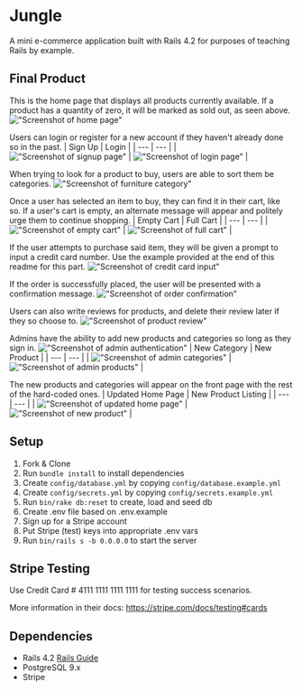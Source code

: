 # Jungle

A mini e-commerce application built with Rails 4.2 for purposes of teaching Rails by example.

## Final Product

This is the home page that displays all products currently available. If a product has a quantity of zero, it will be marked as sold out, as seen above.
!["Screenshot of home page"](https://raw.githubusercontent.com/BroodMeister/jungle-rails/master/docs/home-page.png)

Users can login or register for a new account if they haven't already done so in the past.
| Sign Up | Login |
| --- | --- |
| !["Screenshot of signup page"](https://raw.githubusercontent.com/BroodMeister/jungle-rails/master/docs/signup.png) | !["Screenshot of login page"](https://raw.githubusercontent.com/BroodMeister/jungle-rails/master/docs/login.png) |

When trying to look for a product to buy, users are able to sort them be categories.
!["Screenshot of furniture category"](https://raw.githubusercontent.com/BroodMeister/jungle-rails/master/docs/categories.png)

Once a user has selected an item to buy, they can find it in their cart, like so. If a user's cart is empty, an alternate message will appear and politely urge them to continue shopping.
| Empty Cart | Full Cart |
| --- | --- |
| !["Screenshot of empty cart"](https://raw.githubusercontent.com/BroodMeister/jungle-rails/master/docs/cart-empty.png) | !["Screenshot of full cart"](https://raw.githubusercontent.com/BroodMeister/jungle-rails/master/docs/cart.png) |

If the user attempts to purchase said item, they will be given a prompt to input a credit card number. Use the example provided at the end of this readme for this part.
!["Screenshot of credit card input"](https://raw.githubusercontent.com/BroodMeister/jungle-rails/master/docs/credit-card-input.png)

If the order is successfully placed, the user will be presented with a confirmation message.
!["Screenshot of order confirmation"](https://raw.githubusercontent.com/BroodMeister/jungle-rails/master/docs/successful-order.png)

Users can also write reviews for products, and delete their review later if they so choose to.
!["Screenshot of product review"](https://raw.githubusercontent.com/BroodMeister/jungle-rails/master/docs/product-rating.png)

Admins have the ability to add new products and categories so long as they sign in.
!["Screenshot of admin authentication"](https://raw.githubusercontent.com/BroodMeister/jungle-rails/master/docs/authentication.png)
| New Category | New Product |
| --- | --- |
| !["Screenshot of admin categories"](https://raw.githubusercontent.com/BroodMeister/jungle-rails/master/docs/admin-categories.png) | !["Screenshot of admin products"](https://raw.githubusercontent.com/BroodMeister/jungle-rails/master/docs/admin-product-creation.png) |

The new products and categories will appear on the front page with the rest of the hard-coded ones.
| Updated Home Page | New Product Listing |
| --- | --- |
| !["Screenshot of updated home page"](https://raw.githubusercontent.com/BroodMeister/jungle-rails/master/docs/updated-home-page.png) | !["Screenshot of new product"](https://raw.githubusercontent.com/BroodMeister/jungle-rails/master/docs/new-product-listing.png) |

## Setup

1. Fork & Clone
2. Run `bundle install` to install dependencies
3. Create `config/database.yml` by copying `config/database.example.yml`
4. Create `config/secrets.yml` by copying `config/secrets.example.yml`
5. Run `bin/rake db:reset` to create, load and seed db
6. Create .env file based on .env.example
7. Sign up for a Stripe account
8. Put Stripe (test) keys into appropriate .env vars
9. Run `bin/rails s -b 0.0.0.0` to start the server

## Stripe Testing

Use Credit Card # 4111 1111 1111 1111 for testing success scenarios.

More information in their docs: <https://stripe.com/docs/testing#cards>

## Dependencies

* Rails 4.2 [Rails Guide](http://guides.rubyonrails.org/v4.2/)
* PostgreSQL 9.x
* Stripe
